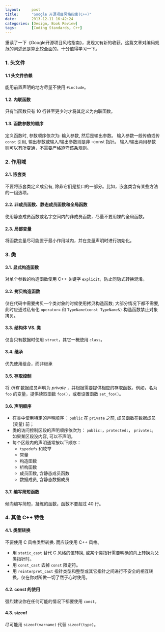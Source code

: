 ```yaml
---
layout:     post
title:      "Google 开源项目风格指南(C++)"
date:       2013-12-11 16:42:24
categories: [Design, Book Review]
tags:       [Coding Standards, C++]
---
```


重读了一下《Google开源项目风格指南》，发现又有新的收获。这篇文章对编码规范的阐述还是算比较全面的，十分值得学习一下。
<!--more-->

### 1. 头文件

#### 1.1 头文件依赖

能用前置声明的地方尽量不使用 `#include`。

#### 1.2. 内联函数

只有当函数只有 10 行甚至更少时才将其定义为内联函数。

#### 1.3. 函数参数的顺序

定义函数时, 参数顺序依次为: 输入参数, 然后是输出参数。
输入参数一般传值或传 `const` 引用, 输出参数或输入/输出参数则是非 -const 指针。
输入/输出两用参数则可以有所变通，不需要严格遵守该条规则。

### 2. 作用域

#### 2.1. 嵌套类

不要将嵌套类定义成公有, 除非它们是接口的一部分。比如，嵌套类含有某些方法的一组选项。

#### 2.2. 非成员函数、静态成员函数和全局函数

使用静态成员函数或名字空间内的非成员函数，尽量不要用裸的全局函数。

#### 2.3. 局部变量

将函数变量尽可能置于最小作用域内，并在变量声明时进行初始化。

### 3. 类

#### 3.1. 显式构造函数

对单个参数的构造函数使用 C++ 关键字 `explicit`，防止同隐式转换混淆。

#### 3.2. 拷贝构造函数

仅在代码中需要拷贝一个类对象的时候使用拷贝构造函数; 大部分情况下都不需要, 此时应通过私有化 `operator=` 和 `TypeName(const TypeName&)` 构造函数禁止对象拷贝。

#### 3.3. 结构体 VS. 类

仅当只有数据时使用 `struct`，其它一概使用 `class`。

#### 3.4. 继承

优先使用组合，而非继承

#### 3.5. 存取控制

将 *所有* 数据成员声明为 _private_ ，并根据需要提供相应的存取函数。例如，名为 `foo` 的变量，提供读取函数 `foo()`，或者设置函数 `set_foo()`。

#### 3.6. 声明顺序

- 在类中使用特定的声明顺序： `public` 在 `private` 之前, 成员函数在数据成员 (变量) 前；
- 类的访问控制区段的声明顺序依次为： `public:`，`protected:`， `private:`。 如果某区段没内容, 可以不声明。
- 每个区段内的声明通常按以下顺序：
	+ `typedefs` 和枚举
	+ 常量
	+ 构造函数
	+ 析构函数
	+ 成员函数, 含静态成员函数
	+ 数据成员, 含静态数据成员

#### 3.7. 编写简短函数

倾向编写简短，凝练的函数，函数不要超过 40 行。

### 4. 其他 C++ 特性

#### 4.1. 类型转换

不要使用 C 风格类型转换. 而应该使用 C++ 风格。

- 用 `static_cast` 替代 C 风格的值转换, 或某个类指针需要明确的向上转换为父类指针时。
- 用 `const_cast` 去掉 `const` 限定符。
- 用 `reinterpret_cast` 指针类型和整型或其它指针之间进行不安全的相互转换。仅在你对所做一切了然于心时使用。

#### 4.2. const 的使用

强烈建议你在任何可能的情况下都要使用 `const`。

#### 4.3. sizeof

尽可能用 `sizeof(varname)` 代替 `sizeof(type)`。
